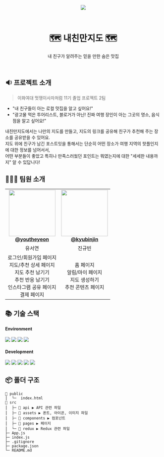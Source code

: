<div align="center">

<p align="center">
 <img src="https://github.com/LikeLion02Graduation/frontend/assets/127864650/eb46a95b-64a4-4375-8739-527a30441bbf"/>
</p>
<br/>

# 🗺️ 내친만지도 🗺️

내 친구가 알려주는 믿을 만한 숨은 맛집

<br />
</div>

## 🔉 프로젝트 소개 
> 이화여대 멋쟁이사자처럼 11기 졸업 프로젝트 2팀
- "내 친구들이 아는 로컬 맛집을 알고 싶어요!"
- "광고물 먹은 투어리스트, 블로거가 아닌! 진짜 여행 장인이 아는 그곳의 명소, 음식점을 알고 싶어요!"

내친만지도에서는 나만의 지도를 만들고, 지도의 링크를 공유해 친구가 추천해 주는 장소를 공유받을 수 있어요. <br />
지도 위에 친구가 남긴 포스트잇을 통해서는 단순히 어떤 장소가 여행 지역의 핫플인지에 대한 정보를 넘어서서, <br />
어떤 부분들이 좋았고 특히나 만족스러웠던 포인트는 뭐였는지에 대한 "세세한 내용까지" 알 수 있답니다! <br />

## 👩🏻‍💻 팀원 소개
<table align="center">
    <tr align="center">
        <td style="min-width: 150px;">
            <a href="https://github.com/youtheyeon">
              <img src="https://github.com/EWHA-LIKELION/11th-Ewha-Festival-Refactoring-Front/assets/127821462/ec624309-b366-4bca-8299-ca6509a71e67" width="150" height="150" style="object-fit :cover">
              <br />
              <b>@youtheyeon</b>
            </a>
        </td>
        <td style="min-width: 150px;" background-color="white">
            <a href="https://github.com/kyubinjin">
                <img src="https://github.com/EWHA-LIKELION/11th-Ewha-Festival-Refactoring-Front/assets/127821462/ec624309-b366-4bca-8299-ca6509a71e67" width="150" height="150" style="object-fit :cover">
              <br />
              <b>@kyubinjin</b>
            </a> 
        </td>
    </tr>
    <tr align="center">
        <td>
            유서연<br/>
      </td>
        <td>
            진규빈<br />
        </td>
    </tr>
     <tr align="center">
        <td>
            로그인/회원가입 페이지<br />
            지도/추천 상세 페이지<br />
            지도 추천 남기기<br />
            추천 반응 남기기<br />
            인스타그램 공유 페이지<br />
            결제 페이지
        </td>
        <td>
            홈 페이지<br />
            알림/마이 페이지<br />
            지도 생성하기<br />
            추천 콘텐츠 페이지<br />
        </td>
    </tr>
</table>

## 📚 기술 스택
#### Environment
  <img src="https://img.shields.io/badge/visualstudiocode-007ACC?style=for-the-badge&logo=git&logoColor=white"> <img src="https://img.shields.io/badge/github-181717?style=for-the-badge&logo=github&logoColor=white"> <img src="https://img.shields.io/badge/git-F05032?style=for-the-badge&logo=git&logoColor=white"> <img src="https://img.shields.io/badge/figma-F24E1E?style=for-the-badge&logo=figma&logoColor=white">
#### Development 
<img src="https://img.shields.io/badge/React-61DAFB?style=flat-square&logo=React&logoColor=white"> <img src="https://img.shields.io/badge/Redux-764ABC?style=flat-square&logo=Redux&logoColor=white"> <img src="https://img.shields.io/badge/ReduxToolkit-764ABC?style=flat-square&logo=Redux&logoColor=white"> <img src="https://img.shields.io/badge/ReduxPersist-764ABC?style=flat-square&logo=Redux&logoColor=white"> <img src="https://img.shields.io/badge/styled_components-DB7093?style=flat-square&logo=styled-components&logoColor=white">

## 📦 폴더 구조
```
📂 public
⎪  └─  index.html
📂 src
⎪  ├─ 📂 api ▶︎ API 관련 파일
⎪  ├─ 📂 assets ▶︎ 폰트, 아이콘, 이미지 파일
⎪  ├─ 📂 components ▶︎ 컴포넌트
⎪  ├─ 📂 pages ▶︎ 페이지
⎪  └─ 📂 redux ▶︎ Redux 관련 파일
├─ App.js
├─ index.js
├─ .gitignore
├─ package.json
└─ README.md
```
